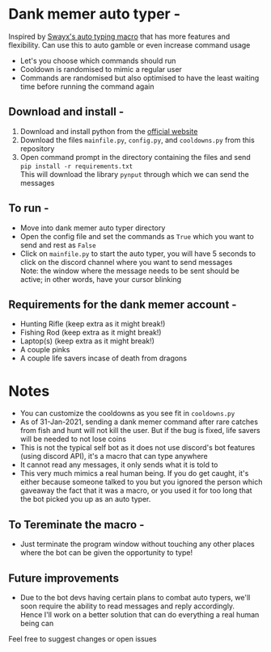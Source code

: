 # Dank memer auto typer -
Inspired by [Swayx's auto typing macro](https://github.com/Swayx113/dank-memer-auto-typer) that has more features and flexibility. Can use this to auto gamble or even increase command usage 
- Let's you choose which commands should run
- Cooldown is randomised to mimic a regular user
- Commands are randomised but also optimised to have the least waiting time before running the command again

## Download and install  -
1. Download and install python from the [official website](https://www.python.org/downloads/)
2. Download the files `mainfile.py`, `config.py`, and `cooldowns.py` from this repository
3. Open command prompt in the directory containing the files and send `pip install -r requirements.txt`
<br> This will download the library `pynput` through which we can send the messages 

## To run -
- Move into dank memer auto typer directory
- Open the config file and set the commands as `True` which you want to send and rest as `False` 
- Click on `mainfile.py` to start the auto typer, you will have 5 seconds to click on the discord channel where you want to send messages
  <br>Note: the window where the message needs to be sent should be active; in other words, have your cursor blinking

## Requirements for the dank memer account - 
- Hunting Rifle (keep extra as it might break!)
- Fishing Rod (keep extra as it might break!)
- Laptop(s) (keep extra as it might break!)
- A couple pinks
- A couple life savers incase of death from dragons

# Notes
- You can customize the cooldowns as you see fit in `cooldowns.py`
- As of 31-Jan-2021, sending a dank memer command after rare catches from fish and hunt will not kill the user. But if the bug is fixed, life savers will be needed to not lose coins
- This is not the typical self bot as it does not use discord's bot features (using discord API), it's a macro that can type anywhere
- It cannot read any messages, it only sends what it is told to
- This very much mimics a real human being. If you do get caught, it's either because someone talked to you but you ignored the person which gaveaway the fact that it was a macro, or you used it for too long that the bot picked you up as an auto typer. 

## To Tereminate the macro -
- Just terminate the program window without touching any other places where the bot can be given the opportunity to type!

## Future improvements 
- Due to the bot devs having certain plans to combat auto typers, we'll soon require the ability to read messages and reply accordingly. <br>Hence I'll work on a better solution that can do everything a real human being can
 
 Feel free to suggest changes or open issues
